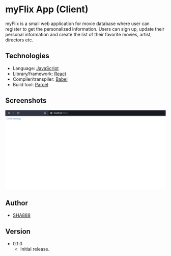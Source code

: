 # myFlix App (Client)

myFlix is a small web application for movie database where user can register to get the personalized information. Users can sign up, update their personal information and create the list of their favorite movies, artist, directors etc.

## Technologies

- Language: [JavaScript](https://developer.mozilla.org/en-US/docs/Web/JavaScript)
- Library/framework: [React](https://reactjs.org/)
- Compiler/transpiler: [Babel](https://babel.dev/)
- Build tool: [Parcel](https://parceljs.org/)

## Screenshots

<img src="/img/myFlix-v1.png">

## Author

- [SHA888](https://github.com/SHA888)

## Version

- 0.1.0
  - Initial release.
